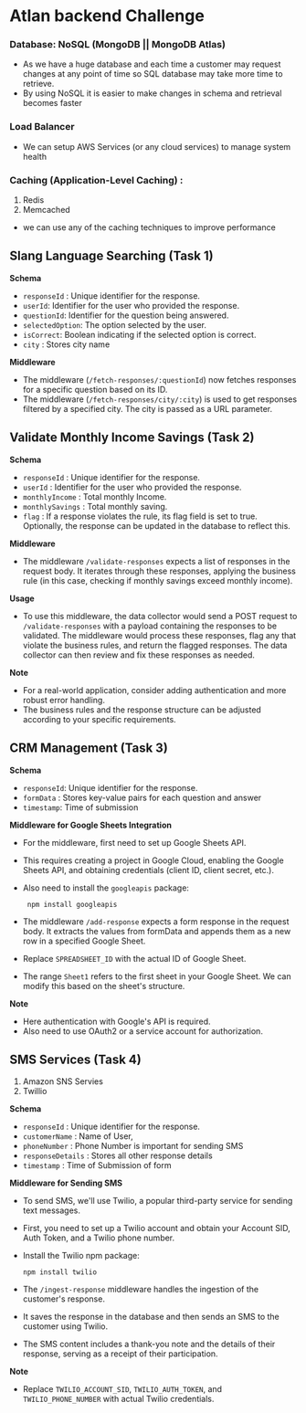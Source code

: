 # Atlan backend Challenge
### Database: NoSQL (MongoDB || MongoDB Atlas)
- As we have a huge database and each time a customer may request changes at  any point of time so SQL database may take more time to retrieve.
- By using NoSQL it is easier to make changes in schema and retrieval becomes faster

### Load Balancer
- We can setup AWS Services (or any cloud services) to manage system health

### Caching (Application-Level Caching) :
  1. Redis
  2. Memcached
- we can use any of the caching techniques to improve performance



## Slang Language Searching (Task 1)

**Schema**
  - `responseId` : Unique identifier for the response.
  - `userId`: Identifier for the user who provided the response.
  - `questionId`: Identifier for the question being answered.
  - `selectedOption`: The option selected by the user.
  - `isCorrect`: Boolean indicating if the selected option is correct.
  - `city` : Stores city name

 **Middleware**
- The middleware (`/fetch-responses/:questionId`) now fetches responses for a specific question based on its ID.
- The middleware (`/fetch-responses/city/:city`)  is used to get responses filtered by a specified city. The city is passed as a URL parameter.

## Validate Monthly Income Savings (Task 2)

**Schema**
 - `responseId` : Unique identifier for the response.
 - `userId` : Identifier for the user who provided the response.
 - `monthlyIncome` : Total monthly Income.
 - `monthlySavings` : Total monthly saving.
- `flag` : If a response violates the rule, its flag field is set to true. Optionally, the response can be updated in the database to reflect this.
 
**Middleware**
- The middleware `/validate-responses` expects a list of responses in the request body. It iterates through these responses, applying the business rule (in this case, checking if monthly savings exceed monthly income).

**Usage**
- To use this middleware, the data collector would send a POST request to `/validate-responses` with a payload containing the responses to be validated. The middleware would process these responses,
  flag any that violate the business rules, and return the flagged responses.
  The data collector can then review and fix these responses as needed.

**Note**
- For a real-world application, consider adding authentication and more robust error handling.
- The business rules and the response structure can be adjusted according to your specific requirements.

## CRM Management (Task 3)
**Schema**
 - `responseId`: Unique identifier for the response.
 - `formData` : Stores key-value pairs for each question and answer
 - `timestamp`: Time of submission

**Middleware for Google Sheets Integration**
 - For the middleware, first need to set up Google Sheets API.
 - This requires creating a project in Google Cloud, enabling the Google Sheets API,
  and obtaining credentials (client ID, client secret, etc.).
 - Also need to install the `googleapis` package:

        npm install googleapis

- The middleware `/add-response` expects a form response in the request body. It extracts the values from formData and appends them as a new row in a specified Google Sheet.
- Replace `SPREADSHEET_ID` with the actual ID of Google Sheet.
- The range `Sheet1` refers to the first sheet in your Google Sheet.
  We can modify this based on the sheet's structure.

**Note**
- Here authentication with Google's API is required.
- Also need to use OAuth2 or a service account for authorization.


## SMS Services (Task 4)
 1. Amazon SNS Servies
 2. Twillio

    
**Schema**
- `responseId` : Unique identifier for the response.
- `customerName` : Name of User,
- `phoneNumber` : Phone Number is important for sending SMS
- `responseDetails` : Stores all other response details
- `timestamp` : Time of Submission of form

**Middleware for Sending SMS**

- To send SMS, we'll use Twilio, a popular third-party service for sending text messages.
- First, you need to set up a Twilio account and obtain your Account SID, Auth Token, and a Twilio phone number.

- Install the Twilio npm package:
  
      npm install twilio
- The `/ingest-response` middleware handles the ingestion of the customer's response.
- It saves the response in the database and then sends an SMS to the customer using Twilio.
- The SMS content includes a thank-you note and the details of their response, serving as a receipt of their participation.

**Note**
- Replace `TWILIO_ACCOUNT_SID`, `TWILIO_AUTH_TOKEN`, and `TWILIO_PHONE_NUMBER` with actual Twilio credentials.

  
  



 
    


   
    
  


